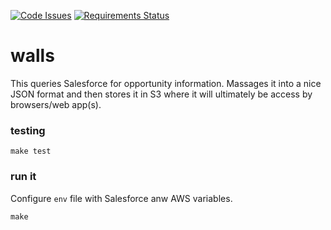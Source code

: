 [![Code Issues](https://www.quantifiedcode.com/api/v1/project/6ace56537d544b3cba66e6731d715b9e/badge.svg)](https://www.quantifiedcode.com/app/project/6ace56537d544b3cba66e6731d715b9e)
[![Requirements Status](https://requires.io/github/texastribune/walls/requirements.svg?branch=master)](https://requires.io/github/texastribune/walls/requirements/?branch=master)

# walls

This queries Salesforce for opportunity information. Massages it into a nice JSON format and then stores it in S3 where it will ultimately be access by browsers/web app(s). 

### testing

`make test`

### run it

Configure `env` file with Salesforce anw AWS variables.

`make`
